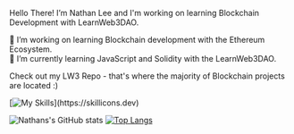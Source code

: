 Hello There!
  I’m Nathan Lee and I'm working on learning Blockchain Development with LearnWeb3DAO.

  🔗 I’m working on learning Blockchain development with the Ethereum Ecosystem. </br>
  🌱 I’m currently learning JavaScript and Solidity with the LearnWeb3DAO.

  Check out my LW3 Repo - that's where the majority of Blockchain projects are located :)
  </br>



[![My Skills](https://skillicons.dev/icons?i=js,solidity,graphql,nextjs,react,html,css,github,)](https://skillicons.dev)

![Nathans's GitHub stats](https://github-readme-stats.vercel.app/api?username=nslee333&show_icons=true&theme=dark)
[![Top Langs](https://github-readme-stats.vercel.app/api/top-langs/?username=nslee333&show_icons=true&theme=dark)](https://github.com/nslee333/github-readme-stats)




<!-- <div class="image">
  <img src="https://user-images.githubusercontent.com/83928534/158027313-35a09cf7-3193-40bb-951f-7da0ca18ba9f.jpg" height="375" width="auto" align="center" >
</div>
<!-- ![PFP](https://user-images.githubusercontent.com/83928534/158027313-35a09cf7-3193-40bb-951f-7da0ca18ba9f.jpg) --> 


